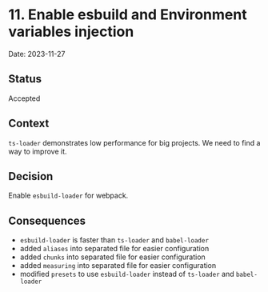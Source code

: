 # 11. Enable esbuild and Environment variables injection

Date: 2023-11-27

## Status

Accepted

## Context

`ts-loader` demonstrates low performance for big projects. We need to find a way to improve it.

## Decision

Enable `esbuild-loader` for webpack.

## Consequences

- `esbuild-loader` is faster than `ts-loader` and `babel-loader`
- added `aliases` into separated file for easier configuration
- added `chunks` into separated file for easier configuration
- added `measuring` into separated file for easier configuration
- modified `presets` to use `esbuild-loader` instead of `ts-loader` and `babel-loader`
